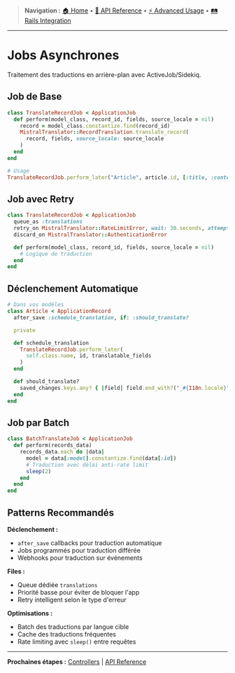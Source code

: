 > **Navigation :** [🏠 Home](README.md) • [📖 API Reference](api-reference/methods.md) • [⚡ Advanced Usage](advanced-usage/translations.md) • [🛤️ Rails Integration](rails-integration/setup.md)

---

# Jobs Asynchrones

Traitement des traductions en arrière-plan avec ActiveJob/Sidekiq.

## Job de Base

```ruby
class TranslateRecordJob < ApplicationJob
  def perform(model_class, record_id, fields, source_locale = nil)
    record = model_class.constantize.find(record_id)
    MistralTranslator::RecordTranslation.translate_record(
      record, fields, source_locale: source_locale
    )
  end
end

# Usage
TranslateRecordJob.perform_later("Article", article.id, [:title, :content])
```

## Job avec Retry

```ruby
class TranslateRecordJob < ApplicationJob
  queue_as :translations
  retry_on MistralTranslator::RateLimitError, wait: 30.seconds, attempts: 5
  discard_on MistralTranslator::AuthenticationError

  def perform(model_class, record_id, fields, source_locale = nil)
    # Logique de traduction
  end
end
```

## Déclenchement Automatique

```ruby
# Dans vos modèles
class Article < ApplicationRecord
  after_save :schedule_translation, if: :should_translate?

  private

  def schedule_translation
    TranslateRecordJob.perform_later(
      self.class.name, id, translatable_fields
    )
  end

  def should_translate?
    saved_changes.keys.any? { |field| field.end_with?("_#{I18n.locale}") }
  end
end
```

## Job par Batch

```ruby
class BatchTranslateJob < ApplicationJob
  def perform(records_data)
    records_data.each do |data|
      model = data[:model].constantize.find(data[:id])
      # Traduction avec délai anti-rate limit
      sleep(2)
    end
  end
end
```

## Patterns Recommandés

**Déclenchement :**

- `after_save` callbacks pour traduction automatique
- Jobs programmés pour traduction différée
- Webhooks pour traduction sur événements

**Files :**

- Queue dédiée `translations`
- Priorité basse pour éviter de bloquer l'app
- Retry intelligent selon le type d'erreur

**Optimisations :**

- Batch des traductions par langue cible
- Cache des traductions fréquentes
- Rate limiting avec `sleep()` entre requêtes

---

**Prochaines étapes :** [Controllers](controllers.md) | [API Reference](../api-reference/configuration.md)
